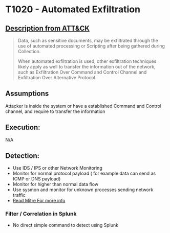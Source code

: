 # T1020 - Automated Exfiltration
## [Description from ATT&CK](https://attack.mitre.org/wiki/Technique/T1020)
<blockquote>
Data, such as sensitive documents, may be exfiltrated through the use of automated processing or Scripting after being gathered during Collection.

When automated exfiltration is used, other exfiltration techniques likely apply as well to transfer the information out of the network, such as Exfiltration Over Command and Control Channel and Exfiltration Over Alternative Protocol.
</blockquote>

## Assumptions
Attacker is inside the system or have a established Command and Control channel, and require to transfer the information

## Execution:
N/A

## Detection:
* Use IDS / IPS or other Network Monitoring
* Monitor for normal protocol payload ( for example data can send as ICMP or DNS payload)
* Monitor for higher than normal data flow
* Use sysmon and monitor for unknown processes sending network traffic
* [Read Mitre For more info](https://attack.mitre.org/wiki/Technique/T1020)

### Filter / Correlation in Splunk
* No direct simple command to detect using Splunk

